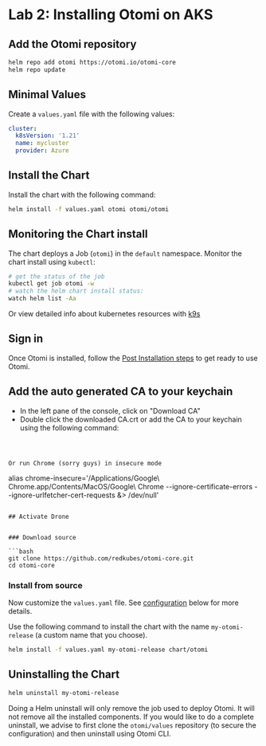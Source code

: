 # Lab 2: Installing Otomi on AKS

## Add the Otomi repository

```bash
helm repo add otomi https://otomi.io/otomi-core
helm repo update
```

## Minimal Values

Create a `values.yaml` file with the following values:

```yaml
cluster:
  k8sVersion: '1.21'
  name: mycluster
  provider: Azure
```

## Install the Chart

Install the chart with the following command:

```bash
helm install -f values.yaml otomi otomi/otomi
```

## Monitoring the Chart install

The chart deploys a Job (`otomi`) in the `default` namespace. Monitor the chart install using `kubectl`:

```bash
# get the status of the job
kubectl get job otomi -w
# watch the helm chart install status:
watch helm list -Aa
```

Or view detailed info about kubernetes resources with [k9s](https://k9scli.io)

## Sign in

Once Otomi is installed, follow the [Post Installation steps](/docs/installation/post-install) to get ready to use Otomi.

## Add the auto generated CA to your keychain

- In the left pane of the console, click on "Download CA"
- Double click the downloaded CA.crt or add the CA to your keychain using the following command:

```



Or run Chrome (sorry guys) in insecure mode

```
alias chrome-insecure='/Applications/Google\ Chrome.app/Contents/MacOS/Google\ Chrome --ignore-certificate-errors --ignore-urlfetcher-cert-requests &> /dev/null'
```

## Activate Drone


### Download source

```bash
git clone https://github.com/redkubes/otomi-core.git
cd otomi-core
```

### Install from source

Now customize the `values.yaml` file. See [configuration](#configuring) below for more details.

Use the following command to install the chart with the name `my-otomi-release` (a custom name that you choose).

```bash
helm install -f values.yaml my-otomi-release chart/otomi
```

## Uninstalling the Chart

```bash
helm uninstall my-otomi-release
```

Doing a Helm uninstall will only remove the job used to deploy Otomi. It will not remove all the installed components. If you would like to do a complete uninstall, we advise to first clone the `otomi/values` repository (to secure the configuration) and then uninstall using Otomi CLI.

